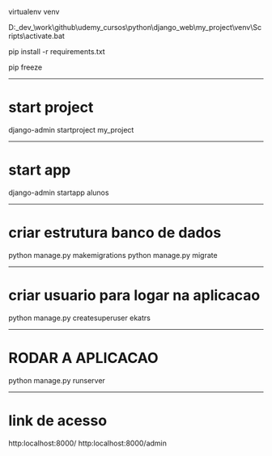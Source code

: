 virtualenv venv

D:\_dev_\work\github\udemy_cursos\python\django_web\my_project\venv\Scripts\activate.bat

pip install -r requirements.txt

pip freeze


---
# start project
django-admin startproject my_project

---
# start app
django-admin startapp alunos

---
# criar estrutura banco de dados
python manage.py makemigrations
python manage.py migrate

---
# criar usuario para logar na aplicacao
python manage.py createsuperuser
ekatrs

---
# RODAR A APLICACAO
python manage.py runserver

---
# link de acesso
http:localhost:8000/
http:localhost:8000/admin